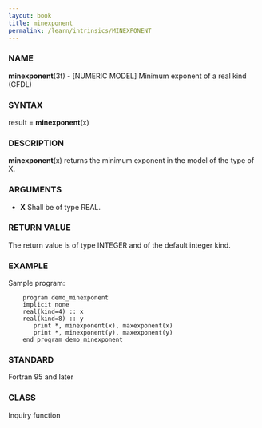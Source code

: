 ```yaml
---
layout: book
title: minexponent
permalink: /learn/intrinsics/MINEXPONENT
---
```

### NAME

**minexponent**(3f) - \[NUMERIC MODEL\] Minimum exponent of a real kind
(GFDL)

### SYNTAX

result = **minexponent**(x)

### DESCRIPTION

**minexponent**(x) returns the minimum exponent in the model of the type
of X.

### ARGUMENTS

  - **X**
    Shall be of type REAL.

### RETURN VALUE

The return value is of type INTEGER and of the default integer kind.

### EXAMPLE

Sample program:

```
    program demo_minexponent
    implicit none
    real(kind=4) :: x
    real(kind=8) :: y
       print *, minexponent(x), maxexponent(x)
       print *, minexponent(y), maxexponent(y)
    end program demo_minexponent
```

### STANDARD

Fortran 95 and later

### CLASS

Inquiry function
